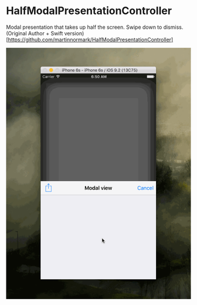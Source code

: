 # HalfModalPresentationController
Modal presentation that takes up half the screen. Swipe down to dismiss.
(Original Author + Swift version)[https://github.com/martinnormark/HalfModalPresentationController]

![](assets/half-modal-presentation.gif)

